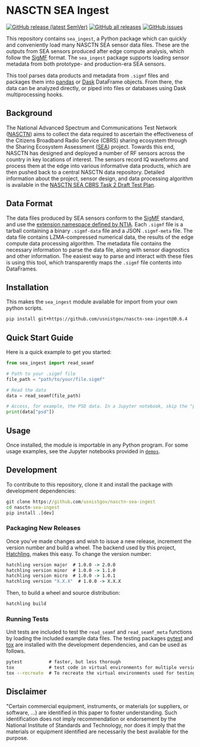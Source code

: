 # NASCTN SEA Ingest


[![GitHub release (latest SemVer)][latest-release-semver-badge]][github-releases]
[![GitHub all releases][github-download-count-badge]][github-releases]
[![GitHub issues][github-issue-count-badge]][github-issues]

[latest-release-semver-badge]: https://img.shields.io/github/v/release/usnistgov/nasctn-sea-ingest?display_name=tag&sort=semver
[github-releases]: https://github.com/usnistgov/nasctn-sea-ingest/releases
[github-download-count-badge]: https://img.shields.io/github/downloads/usnistgov/nasctn-sea-ingest/total
[github-issue-count-badge]: https://img.shields.io/github/issues/usnistgov/nasctn-sea-ingest
[github-issues]: https://github.com/usnistgov/nasctn-sea-ingest/issues

This repository contains `sea_ingest`, a Python package which can quickly and conveniently load many NASCTN SEA sensor data files. These are the outputs from SEA sensors produced after edge compute analysis, which follow the [SigMF](https://github.com/sigmf/sigmf) format. The `sea_ingest` package supports loading sensor metadata from both prototype- and production-era SEA sensors.

This tool parses data products and metadata from `.sigmf` files and packages them into [pandas](https://pandas.pydata.org/) or [Dask](https://www.dask.org/) DataFrame objects. From there, the data can be analyzed directly, or piped into files or databases using Dask multiprocessing hooks.

## Background

The National Advanced Spectrum and Communications Test Network ([NASCTN](https://www.nist.gov/ctl/nasctn/about)) aims to collect the data required to ascertain the effectiveness of the Citizens Broadband Radio Service (CBRS) sharing ecosystem through the Sharing Ecosystem Assessment ([SEA](https://www.nist.gov/programs-projects/cbrs-sharing-ecosystem-assessment)) project. Towards this end, NASCTN has designed and deployed a number of RF sensors across the country in key locations of interest. The sensors record IQ waveforms and process them at the edge into various informative data products, which are then pushed back to a central NASCTN data repository. Detailed information about the project, sensor design, and data processing algorithm is available in the [NASCTN SEA CBRS Task 2 Draft Test Plan](https://www.nist.gov/document/nasctn-cbrs-sea-task-2-draft-test-plan-december-2023).

## Data Format

The data files produced by SEA sensors conform to the [SigMF](https://github.com/sigmf/sigmf) standard, and use the [extension namespace defined by NTIA](https://github.com/NTIA/sigmf-ns-ntia). Each `.sigmf` file is a tarball containing a binary `.sigmf-data` file and a JSON `.sigmf-meta` file. The data file contains LZMA-compressed numerical data, the results of the edge compute data processing algorithm. The metadata file contains the necessary information to parse the data file, along with sensor diagnostics and other information. The easiest way to parse and interact with these files is using this tool, which transparently maps the `.sigmf` file contents into DataFrames.

## Installation

This makes the `sea_ingest` module available for import from your own python scripts.

```bash
pip install git+https://github.com/usnistgov/nasctn-sea-ingest@0.6.4
```

## Quick Start Guide

Here is a quick example to get you started:

```python
from sea_ingest import read_seamf

# Path to your .sigmf file
file_path = "path/to/your/file.sigmf"

# Read the data
data = read_seamf(file_path)

# Access, for example, the PSD data. In a Jupyter notebook, skip the "print()"!
print(data["psd"])
```

## Usage

Once installed, the module is importable in any Python program. For some usage examples,
see the Jupyter notebooks provided in [`demos`](https://github.com/usnistgov/nasctn-sea-ingest/tree/main/demos).

## Development

To contribute to this repository, clone it and install the package with development dependencies:

```cmd
git clone https://github.com/usnistgov/nasctn-sea-ingest
cd nasctn-sea-ingest
pip install .[dev]
```

### Packaging New Releases

Once you've made changes and wish to issue a new release, increment the version number and build a wheel. The backend used by this project, [Hatchling](https://github.com/pypa/hatch/tree/master/backend), makes this easy. To change the version number:

```cmd
hatchling version major  # 1.0.0 -> 2.0.0
hatchling version minor  # 1.0.0 -> 1.1.0
hatchling version micro  # 1.0.0 -> 1.0.1
hatchling version "X.X.X"  # 1.0.0 -> X.X.X
```

Then, to build a wheel and source distribution:

```cmd
hatchling build
```

### Running Tests

Unit tests are included to test the `read_seamf` and `read_seamf_meta` functions by loading the included example data files. The testing packages [pytest](https://docs.pytest.org/en/7.1.x/) and [tox](https://tox.wiki/en/latest/) are installed with the development dependencies, and can be used as follows.

```cmd
pytest          # faster, but less thorough
tox             # test code in virtual environments for multiple versions of Python
tox --recreate  # To recreate the virtual environments used for testing
```

## Disclaimer

"Certain commercial equipment, instruments, or materials (or suppliers, or software, ...) are identified in this paper to foster understanding. Such identification does not imply recommendation or endorsement by the National Institute of Standards and Technology, nor does it imply that the materials or equipment identified are necessarily the best available for the purpose.

